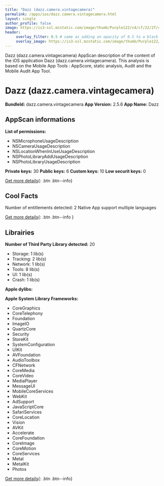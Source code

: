 ```yaml
---
title: "Dazz (dazz.camera.vintagecamera)"
permalink: /apps/ios/dazz.camera.vintagecamera.html
layout: single
author_profile: false
image: https://is3-ssl.mzstatic.com/image/thumb/Purple122/v4/cf/22/2f/cf222f7c-5b7d-6b53-e165-63d5e6ea6998/AppIcon-1x_U007emarketing-0-5-0-sRGB-85-220.jpeg/512x512bb.jpg
header: 
     overlay_filter: 0.5 # same as adding an opacity of 0.5 to a black background
     overlay_image: https://is3-ssl.mzstatic.com/image/thumb/Purple122/v4/cf/22/2f/cf222f7c-5b7d-6b53-e165-63d5e6ea6998/AppIcon-1x_U007emarketing-0-5-0-sRGB-85-220.jpeg/512x512bb.jpg
---
```

Dazz (dazz.camera.vintagecamera) AppScan description of the content of the iOS application Dazz (dazz.camera.vintagecamera). This analysis is based on the Mobile App Tools : AppScore, static analysis, Audit and the Mobile Audit App Tool.

# Dazz (dazz.camera.vintagecamera)

**BundleId:** dazz.camera.vintagecamera
**App Version:** 2.5.6
**App Name:** Dazz


## AppScan informations 

**List of permissions:** 
- NSMicrophoneUsageDescription
- NSCameraUsageDescription
- NSLocationWhenInUseUsageDescription
- NSPhotoLibraryAddUsageDescription
- NSPhotoLibraryUsageDescription
  
  
**Private keys:** 30
**Public keys:** 6
**Custom keys:** 10
**Low securit keys:** 0
  
[Get more details](/pricing.html){: .btn .btn--info}

## Cool Facts

Number of entitlements detected: 2
Native App
support multiple languages
  
[Get more details](/pricing.html){: .btn .btn--info }

## Librairies 
**Number of Third Party Library detected:** 20
- Storage: 1 lib(s)
- Tracking: 2 lib(s)
- Network: 1 lib(s)
- Tools: 8 lib(s)
- UI: 1 lib(s)
- Crash: 1 lib(s)


**Apple dylibs:**


**Apple System Library Frameworks:**
- CoreGraphics
- CoreTelephony
- Foundation
- ImageIO
- QuartzCore
- Security
- StoreKit
- SystemConfiguration
- UIKit
- AVFoundation
- AudioToolbox
- CFNetwork
- CoreMedia
- CoreVideo
- MediaPlayer
- MessageUI
- MobileCoreServices
- WebKit
- AdSupport
- JavaScriptCore
- SafariServices
- CoreLocation
- Vision
- AVKit
- Accelerate
- CoreFoundation
- CoreImage
- CoreMotion
- CoreServices
- Metal
- MetalKit
- Photos


  
[Get more details](/pricing.html){: .btn .btn--info}

